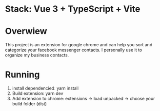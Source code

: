 # Stack: Vue 3 + TypeScript + Vite

# Overwiew
This project is an extension for google chrome and can help you sort and categorize your facebook messenger contacts. I personally use it to organize my business contacts.

# Running

1. install dependencied: yarn install
2. Build extension: yarn dev
3. Add extension to chrome: extensions -> load unpacked -> choose your build folder (dist)

